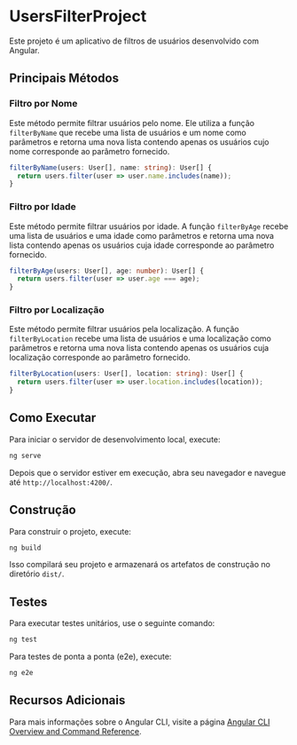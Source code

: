 # UsersFilterProject

Este projeto é um aplicativo de filtros de usuários desenvolvido com Angular.

## Principais Métodos

### Filtro por Nome

Este método permite filtrar usuários pelo nome. Ele utiliza a função `filterByName` que recebe uma lista de usuários e um nome como parâmetros e retorna uma nova lista contendo apenas os usuários cujo nome corresponde ao parâmetro fornecido.

```typescript
filterByName(users: User[], name: string): User[] {
  return users.filter(user => user.name.includes(name));
}
```

### Filtro por Idade

Este método permite filtrar usuários por idade. A função `filterByAge` recebe uma lista de usuários e uma idade como parâmetros e retorna uma nova lista contendo apenas os usuários cuja idade corresponde ao parâmetro fornecido.

```typescript
filterByAge(users: User[], age: number): User[] {
  return users.filter(user => user.age === age);
}
```

### Filtro por Localização

Este método permite filtrar usuários pela localização. A função `filterByLocation` recebe uma lista de usuários e uma localização como parâmetros e retorna uma nova lista contendo apenas os usuários cuja localização corresponde ao parâmetro fornecido.

```typescript
filterByLocation(users: User[], location: string): User[] {
  return users.filter(user => user.location.includes(location));
}
```

## Como Executar

Para iniciar o servidor de desenvolvimento local, execute:

```bash
ng serve
```

Depois que o servidor estiver em execução, abra seu navegador e navegue até `http://localhost:4200/`.

## Construção

Para construir o projeto, execute:

```bash
ng build
```

Isso compilará seu projeto e armazenará os artefatos de construção no diretório `dist/`.

## Testes

Para executar testes unitários, use o seguinte comando:

```bash
ng test
```

Para testes de ponta a ponta (e2e), execute:

```bash
ng e2e
```

## Recursos Adicionais

Para mais informações sobre o Angular CLI, visite a página [Angular CLI Overview and Command Reference](https://angular.dev/tools/cli).

